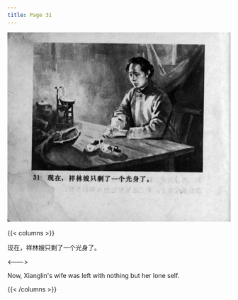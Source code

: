 ```yaml
---
title: Page 31
---
```


![zhufu panel](./../../images/zhufu/seifert0772_zf_0036_031.jpg)

{{< columns >}}

现在，祥林嫂只剩了一个光身了。

<--->

Now, Xianglin's wife was left with nothing but her lone self.

{{< /columns >}}
